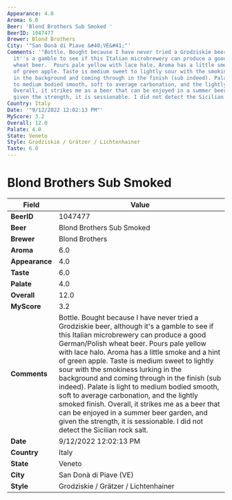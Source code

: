 ```yaml
---
Appearance: 4.0
Aroma: 6.0
Beer: 'Blond Brothers Sub Smoked '
BeerID: 1047477
Brewer: Blond Brothers
City: '"San Donà di Piave &#40;VE&#41;"'
Comments: '"Bottle. Bought because I have never tried a Grodziskie beer, although
  it''s a gamble to see if this Italian microbrewery can produce a good German/Polish
  wheat beer.  Pours pale yellow with lace halo. Aroma has a little smoke and a hint
  of green apple. Taste is medium sweet to lightly sour with the smokiness lurking
  in the background and coming through in the finish (sub indeed). Palate is light
  to medium bodied smooth, soft to average carbonation, and the lightly smoked finish.
  Overall, it strikes me as a beer that can be enjoyed in a summer beer garden, and
  given the strength, it is sessionable. I did not detect the Sicilian rock salt."'
Country: Italy
Date: '"9/12/2022 12:02:13 PM"'
MyScore: 3.2
Overall: 12.0
Palate: 4.0
State: Veneto
Style: Grodziskie / Grätzer / Lichtenhainer
Taste: 6.0
---
```


# Blond Brothers Sub Smoked 

| Field         | Value |
|---------------|-------|
| **BeerID** | 1047477 |
| **Beer** | Blond Brothers Sub Smoked  |
| **Brewer** | Blond Brothers |
| **Aroma** | 6.0 |
| **Appearance** | 4.0 |
| **Taste** | 6.0 |
| **Palate** | 4.0 |
| **Overall** | 12.0 |
| **MyScore** | 3.2 |
| **Comments** | Bottle. Bought because I have never tried a Grodziskie beer, although it's a gamble to see if this Italian microbrewery can produce a good German/Polish wheat beer.  Pours pale yellow with lace halo. Aroma has a little smoke and a hint of green apple. Taste is medium sweet to lightly sour with the smokiness lurking in the background and coming through in the finish (sub indeed). Palate is light to medium bodied smooth, soft to average carbonation, and the lightly smoked finish. Overall, it strikes me as a beer that can be enjoyed in a summer beer garden, and given the strength, it is sessionable. I did not detect the Sicilian rock salt. |
| **Date** | 9/12/2022 12:02:13 PM |
| **Country** | Italy |
| **State** | Veneto |
| **City** | San Donà di Piave &#40;VE&#41; |
| **Style** | Grodziskie / Grätzer / Lichtenhainer |
